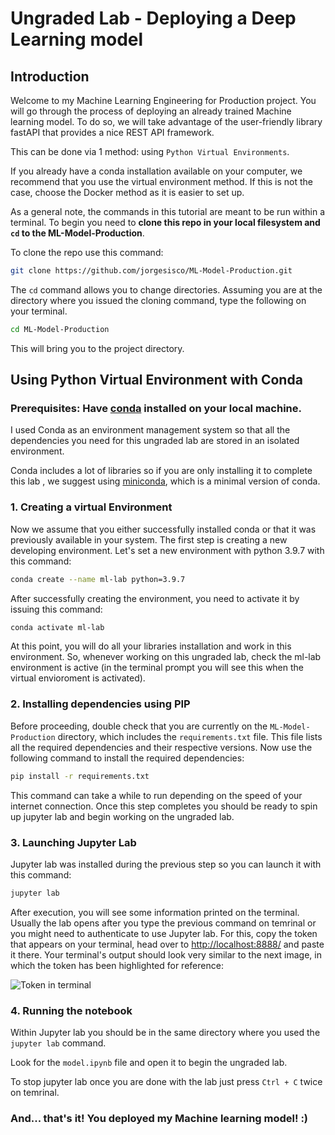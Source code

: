 # Ungraded Lab - Deploying a Deep Learning model

## Introduction

Welcome to my Machine Learning Engineering for Production project. You will go through the process of deploying an already trained Machine learning model. To do so, we will take advantage of the user-friendly library fastAPI that provides a nice REST API framework.

This can be done via 1 method: using `Python Virtual Environments`.

If you already have a conda installation available on your computer, we recommend that you use the virtual environment method. If this is not the case, choose the Docker method as it is easier to set up.

As a general note, the commands in this tutorial are meant to be run within a terminal. To begin you need to **clone this repo in your local filesystem and `cd` to the ML-Model-Production**.

To clone the repo use this command:

```bash
git clone https://github.com/jorgesisco/ML-Model-Production.git
```

The `cd` command allows you to change directories. Assuming you are at the directory where you issued the cloning command, type the following on your terminal.

```bash
cd ML-Model-Production
```

This will bring you to the project directory.

## Using Python Virtual Environment with Conda

### Prerequisites: Have [conda](https://docs.conda.io/en/latest/) installed on your local machine.

I used Conda as an environment management system so that all the dependencies you need for this ungraded lab are stored in an isolated environment.

Conda includes a lot of libraries so if you are only installing it to complete this lab , we suggest using [miniconda](https://docs.conda.io/en/latest/miniconda.html), which is a minimal version of conda.

### 1. Creating a virtual Environment

Now we assume that you either successfully installed conda or that it was previously available in your system. The first step is creating a new developing environment. Let's set a new environment with python 3.9.7 with this command:

```bash
conda create --name ml-lab python=3.9.7
```

After successfully creating the environment, you need to activate it by issuing this command:

```bash
conda activate ml-lab
```

At this point, you will do all your libraries installation and work in this environment. So, whenever working on this ungraded lab, check the ml-lab environment is active (in the terminal prompt you will see this when the virtual envioroment is activated).

### 2. Installing dependencies using PIP

Before proceeding, double check that you are currently on the `ML-Model-Production` directory, which includes the `requirements.txt` file. This file lists all the required dependencies and their respective versions. Now use the following command to install the required dependencies:

```bash
pip install -r requirements.txt
```

This command can take a while to run depending on the speed of your internet connection. Once this step completes you should be ready to spin up jupyter lab and begin working on the ungraded lab.

### 3. Launching Jupyter Lab

Jupyter lab was installed during the previous step so you can launch it with this command:

```bash
jupyter lab
```

After execution, you will see some information printed on the terminal. Usually the lab opens after you type the previous command on temrinal or you might need to authenticate to use Jupyter lab. For this, copy the token that appears on your terminal, head over to [http://localhost:8888/](http://localhost:8888/) and paste it there. Your terminal's output should look very similar to the next image, in which the token has been highlighted for reference:

![Token in terminal](./assets/token.png)

### 4. Running the notebook

Within Jupyter lab you should be in the same directory where you used the `jupyter lab` command.

Look for the `model.ipynb` file and open it to begin the ungraded lab.

To stop jupyter lab once you are done with the lab just press `Ctrl + C` twice on temrinal.

### And... that's it! You deployed my Machine learning model! :)
